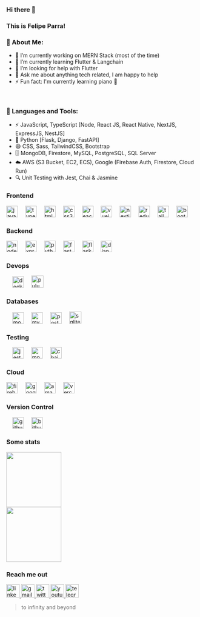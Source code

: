 ### Hi there 👋

### This is Felipe Parra!


<!--- [![Github](https://img.shields.io/badge/-Github-000?style=flat&logo=Github&logoColor=white)](https://github.com/felipe-parra) -->


### 🧐 About Me:


- 🔭 I’m currently working on MERN Stack (most of the time)
- 🌱 I’m currently learning Flutter & Langchain
- 🤔 I’m looking for help with Flutter 
- 💬 Ask me about anything tech related, I am happy to help
- ⚡ Fun fact: I'm currently learning piano 🎹 

<br>

### 🔨 Languages and Tools:
- ⚡ JavaScript, TypeScript [Node, React JS, React Native, NextJS, ExpressJS, NestJS]
- 🐍 Python [Flask, Django, FastAPI]
- 😄 CSS, Sass, TailwindCSS, Bootstrap
- 🗄️ MongoDB, Firestore, MySQL, PostgreSQL, SQL Server
- ☁️ AWS (S3 Bucket, EC2, ECS), Google (Firebase Auth, Firestore, Cloud Run)
- 🔍 Unit Testing with Jest, Chai & Jasmine
<div align="left">

### Frontend

  <img src="https://cdn.jsdelivr.net/gh/devicons/devicon/icons/javascript/javascript-original.svg" height="30" alt="javascript logo"  />
  <img width="12" />
  <img src="https://cdn.jsdelivr.net/gh/devicons/devicon/icons/typescript/typescript-original.svg" height="30" alt="typescript logo"  />
  <img width="12" />
  <img src="https://cdn.jsdelivr.net/gh/devicons/devicon/icons/html5/html5-original.svg" height="30" alt="html5 logo"  />
  <img width="12" />
  <img src="https://cdn.jsdelivr.net/gh/devicons/devicon/icons/css3/css3-original.svg" height="30" alt="css3 logo"  />
  <img width="12" />
  
  <img src="https://cdn.jsdelivr.net/gh/devicons/devicon/icons/react/react-original.svg" height="30" alt="react logo"  />
  <img width="12" />
  <img src="https://cdn.jsdelivr.net/gh/devicons/devicon/icons/vuejs/vuejs-original.svg" height="30" alt="vuejs logo"  />
  <img width="12" />
  <img src="https://skillicons.dev/icons?i=nextjs" height="30" alt="nextjs logo"  />
  
  <img width="12" />
  <img src="https://cdn.jsdelivr.net/gh/devicons/devicon/icons/redux/redux-original.svg" height="30" alt="redux logo"  />
  <img width="12" />
  <img height="30" width="30" src="https://cdn.simpleicons.org/tailwindcss/[COLOR]" alt="tailwindcss logo"  />
  <img width="12" />
  <img height="30" width="30" src="https://skillicons.dev/icons?i=bootstrap" alt="bootstrap logo" />
  <img width="12" />

### Backend

  <img src="https://cdn.jsdelivr.net/gh/devicons/devicon/icons/nodejs/nodejs-original.svg" height="30" alt="nodejs logo"  />
  <img width="12" />
  <img src="https://skillicons.dev/icons?i=express" height="30" alt="express logo"  />
  <img width="12" />
  <img src="https://cdn.jsdelivr.net/gh/devicons/devicon/icons/python/python-original.svg" height="30" alt="python logo"  />
  <img width="12" />
  <img src="https://cdn.jsdelivr.net/gh/devicons/devicon/icons/fastapi/fastapi-original.svg" height="30" alt="fastapi logo"  />
  <img width="12" />
  <img src="https://skillicons.dev/icons?i=flask" height="30" alt="flask logo"  />
  <img width="12" />
  <img src="https://skillicons.dev/icons?i=django" height="30" alt="django logo"  />
  <img width="12" />

### Devops

  <img width="12" />
  <img src="https://cdn.jsdelivr.net/gh/devicons/devicon/icons/docker/docker-original.svg" height="30" alt="docker logo"  />
  <img width="12" />
  <img height="32" width="32" src="https://skillicons.dev/icons?i=githubactions" alt="pulumi logo"  />
  <img width="12" />

### Databases

  <img width="12" />
  <img src="https://skillicons.dev/icons?i=mongodb" height="30" alt="mongodb logo"  />
  <img width="12" />
  <img src="https://skillicons.dev/icons?i=mysql" height="30" alt="mysql logo"  />
  <img width="12" />
  <img src="https://skillicons.dev/icons?i=postgres" height="30" alt="postgresql logo"  />
  <img width="12" />
  <img height="32" width="32" src="https://skillicons.dev/icons?i=sqlite" alt="sqlite logo"/>
  <img width="12" />

### Testing

  <img width="12" />
  <img src="https://skillicons.dev/icons?i=jest" height="30" alt="jest logo"  />
  <img width="12" />
  <img height="30" width="30" src="https://cdn.simpleicons.org/mocha/[COLOR]" alt="mocha logo"  />
  <img width="12" />
  <img height="30" width="30" src="https://cdn.simpleicons.org/chai/[COLOR]" alt="chai logo"  />

### Cloud

  <img src="https://skillicons.dev/icons?i=firebase" height="30" alt="firebase logo"  />
  <img width="12" />
  <img src="https://cdn.jsdelivr.net/gh/devicons/devicon/icons/googlecloud/googlecloud-original.svg" height="30" alt="googlecloud logo"  />
  <img width="12" />
  <img src="https://skillicons.dev/icons?i=aws" height="30" alt="amazonwebservices logo"  />
  <img width="12" />
  <img src="https://skillicons.dev/icons?i=vercel" height="30" alt="vercel logo"  />


### Version Control

  <img width="12" />
  <img src="https://skillicons.dev/icons?i=github" height="30" alt="github logo"  />
  <img width="12" />
  <img src="https://skillicons.dev/icons?i=bitbucket" height="30" alt="bitbucket logo"  />

</div>

### Some stats


<picture>
  <source
    srcset="https://github-readme-streak-stats.herokuapp.com/?user=felipe-parra)&hide_border=true&theme=dark"
    media="(prefers-color-scheme: dark)"
  />
  <source
    srcset="https://github-readme-streak-stats.herokuapp.com/?user=felipe-parra)&hide_border=true&theme=light"
    media="(prefers-color-scheme: light), (prefers-color-scheme: no-preference)"
  />
  <img height="145em" src="https://github-readme-streak-stats.herokuapp.com/?user=felipe-parra&hide_border=true">
</picture>

<br />

<picture>
  <source
    srcset="https://github-readme-stats-bpires.vercel.app/api/top-langs/?username=felipe-parra&layout=compact&card_width=400&hide_title=true&theme=dark&t&langs_count=10&hide_border=true"
    media="(prefers-color-scheme: dark)"
  />
  <source
    srcset="https://github-readme-stats-bpires.vercel.app/api/top-langs/?username=felipe-parra&layout=compact&card_width=400&hide_title=true&theme=light&t&langs_count=10&hide_border=true"
    media="(prefers-color-scheme: light), (prefers-color-scheme: no-preference)"
  />
  <img height="145em" src="https://github-readme-stats-bpires.vercel.app/api/top-langs/?username=felipe-parra&layout=compact&card_width=400&hide_title=true&theme=dark&t&langs_count=10&hide_border=true">
</picture>

### Reach me out
<div align="left">
  <a href="https://www.linkedin.com/in/felipe-parra-ramirez/" target="_blank">
    <img src="https://img.shields.io/static/v1?message=LinkedIn&logo=linkedin&label=&color=0077B5&logoColor=white&labelColor=&style=for-the-badge" height="35" alt="linkedin logo"  />
  </a>
  <a href="mailto:felipeparra.dev@gmail.com" target="_blank">
    <img src="https://img.shields.io/static/v1?message=Gmail&logo=gmail&label=&color=D14836&logoColor=white&labelColor=&style=for-the-badge" height="35" alt="gmail logo"  />
  </a>
  <a href="https://twitter.com/_felipeparra" target="_blank">
    <img src="https://img.shields.io/static/v1?message=Twitter&logo=twitter&label=&color=1DA1F2&logoColor=white&labelColor=&style=for-the-badge" height="35" alt="twitter logo"  />
  </a>
  <a href="https://www.youtube.com/@FelipeParraMX" target="_blank">
    <img src="https://img.shields.io/static/v1?message=Youtube&logo=youtube&label=&color=FF0000&logoColor=white&labelColor=&style=for-the-badge" height="35" alt="youtube logo"  />
  </a>
  <a href="https://t.me/felipeparradev" target="_blank">
    <img src="https://img.shields.io/static/v1?message=Telegram&logo=telegram&label=&color=2CA5E0&logoColor=white&labelColor=&style=for-the-badge" height="35" alt="telegram logo"  />
  </a>
</div>


> to infinity and beyond 


